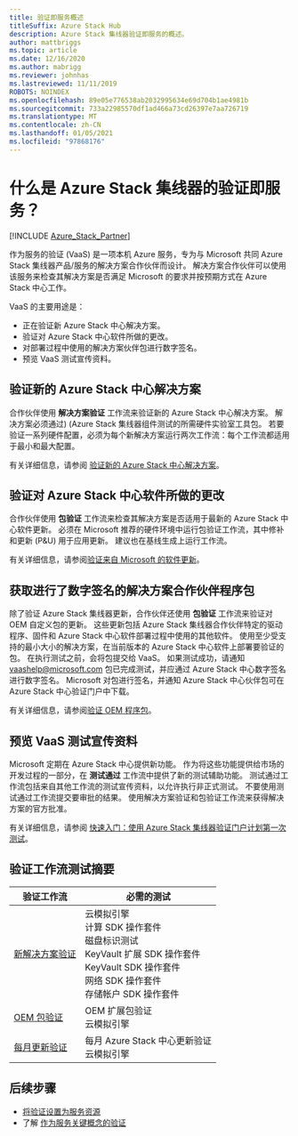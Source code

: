 ```yaml
---
title: 验证即服务概述
titleSuffix: Azure Stack Hub
description: Azure Stack 集线器验证即服务的概述。
author: mattbriggs
ms.topic: article
ms.date: 12/16/2020
ms.author: mabrigg
ms.reviewer: johnhas
ms.lastreviewed: 11/11/2019
ROBOTS: NOINDEX
ms.openlocfilehash: 89e05e776538ab2032995634e69d704b1ae4981b
ms.sourcegitcommit: 733a22985570df1ad466a73cd26397e7aa726719
ms.translationtype: MT
ms.contentlocale: zh-CN
ms.lasthandoff: 01/05/2021
ms.locfileid: "97868176"
---
```

# <a name="what-is-validation-as-a-service-for-azure-stack-hub"></a>什么是 Azure Stack 集线器的验证即服务？

[!INCLUDE [Azure_Stack_Partner](./includes/azure-stack-partner-appliesto.md)]

作为服务的验证 (VaaS) 是一项本机 Azure 服务，专为与 Microsoft 共同 Azure Stack 集线器产品/服务的解决方案合作伙伴而设计。 解决方案合作伙伴可以使用该服务来检查其解决方案是否满足 Microsoft 的要求并按预期方式在 Azure Stack 中心工作。

VaaS 的主要用途是：

- 正在验证新 Azure Stack 中心解决方案。
- 验证对 Azure Stack 中心软件所做的更改。
- 对部署过程中使用的解决方案伙伴包进行数字签名。
- 预览 VaaS 测试宣传资料。

## <a name="validate-a-new-azure-stack-hub-solution"></a>验证新的 Azure Stack 中心解决方案

合作伙伴使用 **解决方案验证** 工作流来验证新的 Azure Stack 中心解决方案。 解决方案必须通过)  (Azure Stack 集线器组件测试的所需硬件实验室工具包。 若要验证一系列硬件配置，必须为每个新解决方案运行两次工作流：每个工作流都适用于最小和最大配置。

有关详细信息，请参阅 [验证新的 Azure Stack 中心解决方案](azure-stack-vaas-validate-solution-new.md)。

## <a name="validate-changes-to-the-azure-stack-hub-software"></a>验证对 Azure Stack 中心软件所做的更改

合作伙伴使用 **包验证** 工作流来检查其解决方案是否适用于最新的 Azure Stack 中心软件更新。 必须在 Microsoft 推荐的硬件环境中运行包验证工作流，其中修补和更新 (P&U) 用于应用更新。 建议也在基线生成上运行工作流。

有关详细信息，请参阅[验证来自 Microsoft 的软件更新](azure-stack-vaas-validate-microsoft-updates.md)。

## <a name="get-digitally-signed-solution-partner-packages"></a>获取进行了数字签名的解决方案合作伙伴程序包

除了验证 Azure Stack 集线器更新，合作伙伴还使用 **包验证** 工作流来验证对 OEM 自定义包的更新。 这些更新包括 Azure Stack 集线器合作伙伴特定的驱动程序、固件和 Azure Stack 中心软件部署过程中使用的其他软件。 使用至少受支持的最小大小的解决方案，在当前版本的 Azure Stack 中心软件上部署要验证的包。 在执行测试之前，会将包提交给 VaaS。 如果测试成功，请通知 [vaashelp@microsoft.com](mailto:vaashelp@microsoft.com) 包已完成测试，并应通过 Azure Stack 中心数字签名进行数字签名。 Microsoft 对包进行签名，并通知 Azure Stack 中心伙伴包可在 Azure Stack 中心验证门户中下载。

有关详细信息，请参阅[验证 OEM 程序包](azure-stack-vaas-validate-oem-package.md)。

## <a name="preview-vaas-test-collateral"></a>预览 VaaS 测试宣传资料

Microsoft 定期在 Azure Stack 中心提供新功能。 作为将这些功能提供给市场的开发过程的一部分，在 **测试通过** 工作流中提供了新的测试辅助功能。 测试通过工作流包括来自其他工作流的测试宣传资料，以允许执行非正式测试。 不要使用测试通过工作流提交要审批的结果。 使用解决方案验证和包验证工作流来获得解决方案的官方批准。

有关详细信息，请参阅 [快速入门：使用 Azure Stack 集线器验证门户计划第一次测试](azure-stack-vaas-schedule-test-pass.md)。

## <a name="validation-workflow-tests-summary"></a>验证工作流测试摘要

| 验证工作流 | 必需的测试 |
|----|------------|
| [新解决方案验证](azure-stack-vaas-validate-solution-new.md) | 云模拟引擎<br>计算 SDK 操作套件<br>磁盘标识测试<br>KeyVault 扩展 SDK 操作套件<br>KeyVault SDK 操作套件<br>网络 SDK 操作套件<br>存储帐户 SDK 操作套件<br> |
| [OEM 包验证](azure-stack-vaas-validate-oem-package.md) | OEM 扩展包验证<br>云模拟引擎 |
| [每月更新验证](azure-stack-vaas-validate-microsoft-updates.md) | 每月 Azure Stack 中心更新验证<br>云模拟引擎<br> |

## <a name="next-steps"></a>后续步骤

- [将验证设置为服务资源](azure-stack-vaas-set-up-resources.md)
- 了解 [作为服务关键概念的验证](azure-stack-vaas-key-concepts.md)
